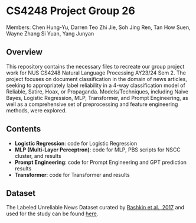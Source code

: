 # CS4248 Project Group 26

Members: Chen Hung-Yu, Darren Teo Zhi Jie, Soh Jing Ren,
 Tan How Suen, Wayne Zhang Si Yuan, Yang Junyan

## Overview
This repository contains the necessary files to recreate our group project work for NUS CS4248 Natural Language Processing AY23/24 Sem 2.
The project focuses on document classification in the domain of news articles, seeking to appropriately label reliability in a 4-way classification model of Reliable, Satire, Hoax, or Propaganda.
Models/Techniques, including Naive Bayes, Logistic Regression, MLP, Transformer, and Prompt Engineering, as well as a comprehensive set of preprocessing and feature engineering methods, were explored. 

## Contents 
- **Logistic Regression**: code for Logistic Regression
- **MLP (Multi-Layer Perceptron)**: code for MLP, PBS scripts for NSCC cluster, and results
- **Prompt Engineering**: code for Prompt Engineering and GPT prediction results
- **Transformer**: code for Transformer and results

## Dataset 
The Labeled Unreliable News Dataset curated by [Rashkin et al.,
2017](https://aclanthology.org/D17-1317.pdf) and used for the study can be found [here](https://github.com/BUPT-GAMMA/CompareNet_FakeNewsDetection/releases/tag/dataset). 


